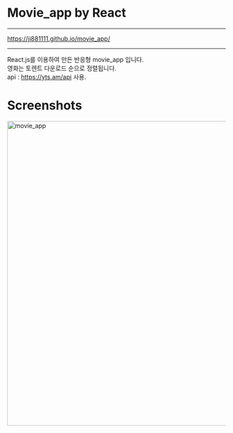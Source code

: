 # Movie_app by React

------------------------------------------------

https://ji881111.github.io/movie_app/

------------------------------------------------

React.js를 이용하여 만든 반응형 movie_app 입니다.  
영화는 토렌트 다운로드 순으로 정렬됩니다.  
api : https://yts.am/api 사용.


# Screenshots

<img width="700" alt="movie_app" src="https://user-images.githubusercontent.com/32053049/52915707-98f6fb00-331a-11e9-805c-753431a5d59e.png">
